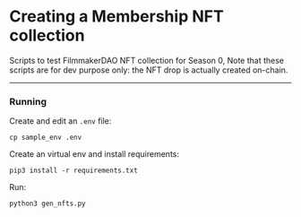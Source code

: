 # Creating a Membership NFT collection

Scripts to test FilmmakerDAO NFT collection for Season 0, Note that these scripts are for dev purpose only: the NFT drop is actually created on-chain.


---

### Running

Create and edit an `.env` file:
```
cp sample_env .env
```

Create an virtual env and install requirements:

```
pip3 install -r requirements.txt
```

Run:
```
python3 gen_nfts.py
```

